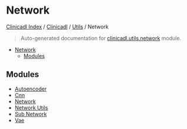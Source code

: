 # Network

[Clinicadl Index](../../../README.md#clinicadl-index) /
[Clinicadl](../../index.md#clinicadl) /
[Utils](../index.md#utils) /
Network

> Auto-generated documentation for [clinicadl.utils.network](../../../../clinicadl/utils/network/__init__.py) module.

- [Network](#network)
  - [Modules](#modules)

## Modules

- [Autoencoder](autoencoder/index.md)
- [Cnn](cnn/index.md)
- [Network](./network.md)
- [Network Utils](./network_utils.md)
- [Sub Network](./sub_network.md)
- [Vae](vae/index.md)